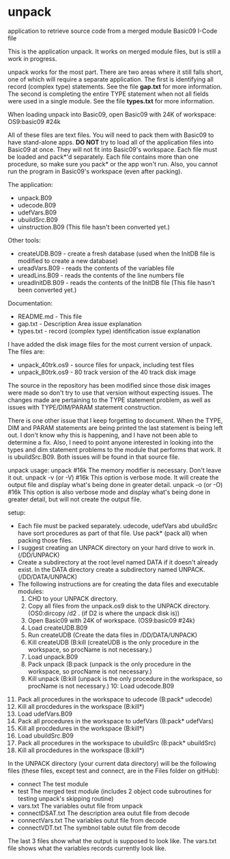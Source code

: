 # unpack
 application to retrieve source code from a merged module Basic09 I-Code file

This is the application unpack. It works on merged module files, but is still a work in progress.

unpack works for the most part. There are two areas where it still falls short, one of which will require a separate application. The first is identifying all record (complex type) statements. See the file **gap.txt** for more information. The second is completing the entire TYPE statement when not all fields were used in a single module. See the file **types.txt** for more information.

When loading unpack into Basic09, open Basic09 with 24K of workspace: OS9:basic09 #24k

All of these files are text files. You will need to pack them with Basic09 to have stand-alone apps. **DO NOT** try to load all of the application files into Basic09 at once. They will not fit into Basic09's workspace. Each file must be loaded and pack*'d separately. Each file contains more than one procedure, so make sure you pack* or the app won't run. Also, you cannot run the program in Basic09's workspace (even after packing).

The application:

* unpack.B09
* udecode.B09
* udefVars.B09
* ubuildSrc.B09
* uinstruction.B09 (This file hasn't been converted yet.)

Other tools:

* createUDB.B09   - create a fresh database (used when the InitDB file is modified to create a new database)
* ureadVars.B09   - reads the contents of the variables file
* ureadLins.B09   - reads the contents of the line numbers file
* ureadInitDB.B09 - reads the contents of the InitDB file (This file hasn't been converted yet.)

Documentation:

* README.md - This file
* gap.txt   - Description Area issue explanation
* types.txt - record (complex type) identification issue explanation

I have added the disk image files for the most current version of unpack. The files are:

* unpack_40trk.os9 - source files for unpack, including test files
* unpack_80trk.os9 - 80 track version of the 40 track disk image

The source in the repository has been modified since those disk images were made so don't try to use that version without expecting issues. The changes made are pertaining to the TYPE statement problem, as well as issues with TYPE/DIM/PARAM statement construction.

There is one other issue that I keep forgetting to document. When the TYPE, DIM and PARAM statements are being printed the last statement is being left out. I don't know why this is happening, and I have not been able to determine a fix. Also, I need to point anyone interested in looking into the types and dim statement problems to the module that performs that work. It is ubuildSrc.B09. Both issues  will be found in that source file.

unpack usage:
  unpack <pathname> #16k            The memory modifier is necessary. Don't leave it out.
  unpack <pathname> -v (or -V) #16k This option is verbose mode. It will create the output file and display what's being done in greater detail.
  unpack <pathname> -o (or -O) #16k This option is also verbose mode and display what's being done in greater detail, but will not create the output file.

setup:
 * Each file must be packed separately. udecode, udefVars abd ubuildSrc have sort procedures as part of that file. Use pack* (pack all) when packing those files.
 * I suggest creating an UNPACK directory on your hard drive to work in. (/DD/UNPACK)
 * Create a subdirectory at the root level named DATA if it doesn't already exist. In the DATA directory create a subdirectory named UNPACK. (/DD/DATA/UNPACK)
 * The following instructions are for creating the data files and executable modules:
   1. CHD to your UNPACK directory.
   2. Copy all files from the unpack.os9 disk to the UNPACK directory. (OS0:dircopy /d2 . (if D2 is where the unpack disk is))
   3. Open Basic09 with 24K of workspace. (OS9:basic09 #24k)
   4. Load createUDB.B09
   5. Run createUDB (Create the data files in /DD/DATA/UNPACK)
   6. Kill createUDB (B:kill (createUDB is the only procedure in the workspace, so procName is not necessary.)
   7. Load unpack.B09
   8. Pack unpack (B:pack (unpack is the only procedure in the workspace, so procName is not necessary.)
   9. Kill unpack (B:kill (unpack is the only procedure in the workspace, so procName is not necessary.)
  10: Load udecode.B09
  11. Pack all procedures in the workspace to udecode (B:pack* udecode)
  12. Kill all procdedures in the workspace (B:kill*)
  13. Load udefVars.B09
  14. Pack all procedures in the workspace to udefVars (B:pack* udefVars)
  15. Kill all procdedures in the workspace (B:kill*)
  16. Load ubuildSrc.B09
  17. Pack all procedures in the workspace to ubuildSrc (B:pack* ubuildSrc)
  18. Kill all procdedures in the workspace (B:kill*)

In the UNPACK directory (your current data directory) will be the following files (these files, except test and connect, are in the Files folder on gitHub):
 * connect          The test module
 * test             The merged test module (includes 2 object code subroutines for testing unpack's skipping routine)
 * vars.txt         The variables outut file from unpack
 * connectDSAT.txt  The description area outut file from decode
 * connectVars.txt  The variables outut file from decode
 * connectVDT.txt   The symbnol table outut file from decode

The last 3 files show what the output is supposed to look like.
The vars.txt file shows what the variables records currently look like.
